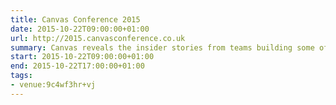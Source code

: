 ```yaml
---
title: Canvas Conference 2015
date: 2015-10-22T09:00:00+01:00
url: http://2015.canvasconference.co.uk
summary: Canvas reveals the insider stories from teams building some of the world's most useful products & services. Over a one day conference, you'll hear from people who are solving problems at the intersection of technology & business. Now in its fourth year, Canvas gathers a cross-discipline audience of engineers, designers & UX professionals.
start: 2015-10-22T09:00:00+01:00
end: 2015-10-22T17:00:00+01:00
tags:
- venue:9c4wf3hr+vj
---
```

